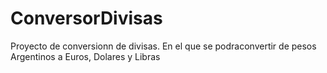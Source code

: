 # ConversorDivisas
Proyecto de conversionn de divisas. En el que se podraconvertir de pesos Argentinos a Euros, Dolares y Libras 
